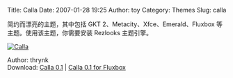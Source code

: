 Title: Calla
Date: 2007-01-28 19:25
Author: toy
Category: Themes
Slug: calla

简约而漂亮的主题，其中包括 GKT 2、Metacity、Xfce、Emerald、Fluxbox
等主题。使用该主题，你需要安装 Rezlooks 主题引擎。

[![Calla](http://i.linuxtoy.org/i/2007/01/calla_s.png)](http://i.linuxtoy.org/i/2007/01/calla.png)

Author: thrynk  
Download: [Calla 0.1](http://www.deviantart.com/deviation/47545886/) |
[Calla 0.1 for Fluxbox](http://www.deviantart.com/deviation/47546045/)
